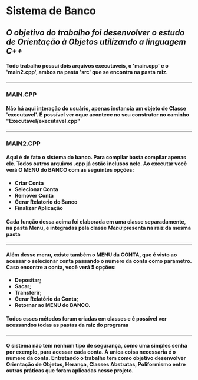 # **Sistema de Banco**

##  **_O objetivo do trabalho foi desenvolver o estudo de Orientação à Objetos utilizando a linguagem C++_** 

#### Todo trabalho possui dois arquivos executaveis, o 'main.cpp' e o 'main2.cpp', ambos na pasta 'src' que se encontra na pasta raiz. 
---
### **MAIN.CPP**
#### Não há aqui interação do usuário, apenas instancia um objeto de Classe 'executavel'. É possível ver oque acontece no seu construtor no caminho "Executavel/executavel.cpp"
---
### **MAIN2.CPP**
#### Aqui é de fato o sistema do banco. Para compilar basta compilar apenas ele. Todos outros arquivos .cpp já estão inclusos nele. Ao executar você verá O MENU do BANCO com as seguintes opções:

- **Criar Conta**
- **Selecionar Conta**
- **Remover Conta**
- **Gerar Relatorio do Banco**
- **Finalizar Aplicação** 

#### Cada função dessa acima foi elaborada em uma classe separadamente, na pasta **Menu**, e integradas pela classe **_Menu_** presenta na raiz da mesma pasta
***
#### Além desse menu, existe também o MENU da CONTA, que é visto ao acessar o selecionar conta passando o numero da conta como parametro. Caso encontre a conta, você verá 5 opções:

- **Depositar;**
- **Sacar;**
- **Transferir;**
- **Gerar Relatório da Conta;**
- **Retornar ao MENU do BANCO.**

#### Todos esses métodos foram criadas em classes e é possível ver acessandos todas as pastas da raiz do programa
---
#### O sistema não tem nenhum tipo de segurança, como uma simples senha por exemplo, para acessar cada conta. A unica coisa necessaria é o numero da conta. Entretando o trabalho tem como objetivo desenvolver **Orientação de Objetos, Herança, Classes Abstratas, Poliformismo** entre outras práticas que foram aplicadas nesse projeto.


